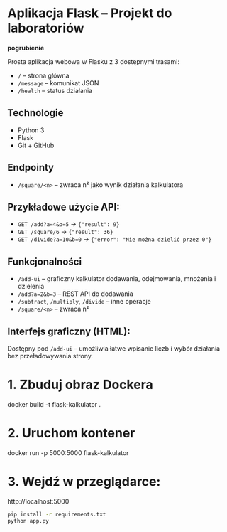 # Aplikacja Flask – Projekt do laboratoriów

**pogrubienie**



Prosta aplikacja webowa w Flasku z 3 dostępnymi trasami:
- `/` – strona główna
- `/message` – komunikat JSON
- `/health` – status działania


## Technologie
- Python 3
- Flask
- Git + GitHub


## Endpointy

- `/square/<n>` – zwraca n² jako wynik działania kalkulatora


## Przykładowe użycie API:

- `GET /add?a=4&b=5` → `{"result": 9}`
- `GET /square/6` → `{"result": 36}`
- `GET /divide?a=10&b=0` → `{"error": "Nie można dzielić przez 0"}`




## Funkcjonalności

- `/add-ui` – graficzny kalkulator dodawania, odejmowania, mnożenia i dzielenia
- `/add?a=2&b=3` – REST API do dodawania
- `/subtract`, `/multiply`, `/divide` – inne operacje
- `/square/<n>` – zwraca n²




## Interfejs graficzny (HTML):

Dostępny pod `/add-ui` – umożliwia łatwe wpisanie liczb i wybór działania bez przeładowywania strony.


# 1. Zbuduj obraz Dockera
docker build -t flask-kalkulator .

# 2. Uruchom kontener
docker run -p 5000:5000 flask-kalkulator

# 3. Wejdź w przeglądarce:
http://localhost:5000







```bash
pip install -r requirements.txt
python app.py

